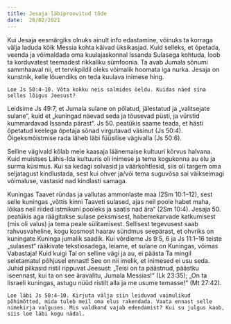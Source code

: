 ```yaml
---
title: Jesaja läbiproovitud tõde 
date:  28/02/2021  
---
```


Kui Jesaja eesmärgiks olnuks ainult info edastamine, võinuks ta korraga välja laduda kõik Messia kohta käivad üksikasjad. Kuid selleks, et õpetada, veenda ja võimaldada oma kuulajaskonnal Issanda Sulasega kohtuda, loob ta korduvatest teemadest rikkaliku sümfoonia. Ta avab Jumala sõnumi sammhaaval nii, et tervik­pildil oleks võimalik hoomata iga nurka. Jesaja on kunstnik, kelle lõuendiks on teda kuulava inimese hing.

`Loe Js 50:4–10. Võta kokku neis salmides öeldu. Kuidas näed sina selles lõigus Jeesust?`

Leidsime Js 49:7, et Jumala sulane on põlatud, jälestatud ja „valitsejate sulane“, kuid et „kuningad näevad seda ja tõusevad püsti, ja vürstid kummardavad Issanda pärast“. Js 50. peatükis saame teada, et hästi õpetatud keelega õpetaja sõnad virgutavad väsinut (Js 50:4). Õigeksmõistmise rada läheb läbi füüsilise vägivalla (Js 50:6).

Selline vägivald kõlab meie kaasaja läänemaise kultuuri kõrvus halvana. Kuid muistses Lähis-Ida kultuuris oli inimese ja tema kogukonna au elu ja surma küsimus. Kui sa kedagi solvasid ja väärkohtlesid, siis oli targem oma seljatagust kindlustada, sest kui ohver ja/või tema suguvõsa sai väikseimagi võimaluse, vastasid nad kindlasti samaga.

Kuningas Taavet ründas ja vallutas ammonlaste maa (2Sm 10:1–12), sest selle kuningas „võttis kinni Taaveti sulased, ajas neil poole habet maha, lõikas neil riided istmikuni pooleks ja saatis nad ära“ (2Sm 10:4). Jesaja 50. peatükis aga räägitakse sulase peksmisest, habemekarvade katkumisest (mis oli valus) ja tema peale sülitamisest. Sellisest tegevusest saab rahvusvaheline, kogu kosmost haarav sündmus seepärast, et ohvriks on kuningate Kuninga jumalik saadik. Kui võrdleme Js 9:5, 6 ja Js 11:1–16 teiste „sulasest“ rääkivate tekstiosadega, leiame, et sulane _on_ Kuningas, võimas Vabastaja! Kuid kuigi Tal on selline vägi ja au, ei päästa Ta mingil seletamatul põhjusel ennast! See on nii imelik, et inimesed ei usu seda. Juhid pilkasid ristil rippuvat Jeesust: „Teisi on ta päästnud, päästku iseennast, kui ta on see äravalitu, Jumala Messias!“ (Lk 23:35); „On ta Iisraeli kuningas, astugu nüüd ristilt alla ja me usume temasse!“ (Mt 27:42).

`Loe läbi Js 50:4–10. Kirjuta välja siin leiduvad vaimulikud põhimõtted, mida tuleb meil oma elus rakendada. Vaata ennast selle nimekirja valguses. Mis valdkond vajab edendamist? Kui su julgus kaob, siis loe läbi kogu nädal.`